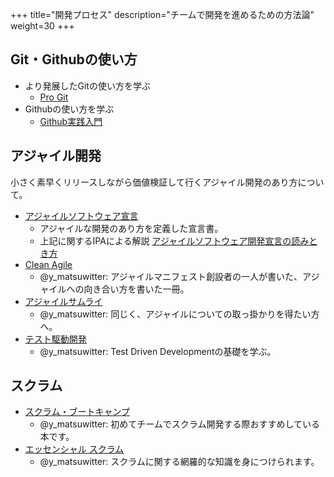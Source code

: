 +++
title="開発プロセス"
description="チームで開発を進めるための方法論"
weight=30
+++

## Git・Githubの使い方

- より発展したGitの使い方を学ぶ
    - [Pro Git](https://progit-ja.github.io/#book)
- Githubの使い方を学ぶ
    - [Github実践入門](https://gihyo.jp/book/2014/978-4-7741-6366-6)

## アジャイル開発
小さく素早くリリースしながら価値検証して行くアジャイル開発のあり方について。

- [アジャイルソフトウェア宣言](https://agilemanifesto.org/iso/ja/manifesto.html)
    - アジャイルな開発のあり方を定義した宣言書。
    - 上記に関するIPAによる解説 [アジャイルソフトウェア開発宣言の読みとき方](https://www.ipa.go.jp/files/000065601.pdf)
- [Clean Agile](https://www.kadokawa.co.jp/product/302007001102/)
    - @y_matsuwitter: アジャイルマニフェスト創設者の一人が書いた、アジャイルへの向き合い方を書いた一冊。
- [アジャイルサムライ](https://shop.ohmsha.co.jp/shopdetail/000000001901/)
    - @y_matsuwitter: 同じく、アジャイルについての取っ掛かりを得たい方へ。
- [テスト駆動開発](https://shop.ohmsha.co.jp/shopdetail/000000004967/)
    - @y_matsuwitter: Test Driven Developmentの基礎を学ぶ。

## スクラム

- [スクラム・ブートキャンプ](https://www.shoeisha.co.jp/book/detail/9784798167282)
    - @y_matsuwitter: 初めてチームでスクラム開発する際おすすめしている本です。
- [エッセンシャル スクラム](https://www.shoeisha.co.jp/book/detail/9784798130507)
    - @y_matsuwitter: スクラムに関する網羅的な知識を身につけられます。

